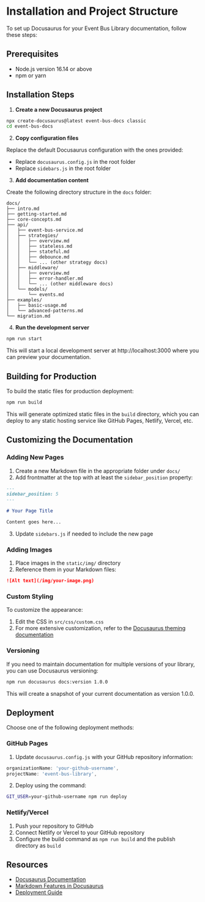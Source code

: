 # Installation and Project Structure

To set up Docusaurus for your Event Bus Library documentation, follow these steps:

## Prerequisites

- Node.js version 16.14 or above
- npm or yarn

## Installation Steps

1. **Create a new Docusaurus project**

```bash
npx create-docusaurus@latest event-bus-docs classic
cd event-bus-docs
```

2. **Copy configuration files**

Replace the default Docusaurus configuration with the ones provided:
- Replace `docusaurus.config.js` in the root folder
- Replace `sidebars.js` in the root folder

3. **Add documentation content**

Create the following directory structure in the `docs` folder:

```
docs/
├── intro.md
├── getting-started.md
├── core-concepts.md
├── api/
│   ├── event-bus-service.md
│   ├── strategies/
│   │   ├── overview.md
│   │   ├── stateless.md
│   │   ├── stateful.md
│   │   ├── debounce.md
│   │   └── ... (other strategy docs)
│   ├── middleware/
│   │   ├── overview.md
│   │   ├── error-handler.md
│   │   └── ... (other middleware docs)
│   └── models/
│       └── events.md
├── examples/
│   ├── basic-usage.md
│   └── advanced-patterns.md
└── migration.md
```

4. **Run the development server**

```bash
npm run start
```

This will start a local development server at http://localhost:3000 where you can preview your documentation.

## Building for Production

To build the static files for production deployment:

```bash
npm run build
```

This will generate optimized static files in the `build` directory, which you can deploy to any static hosting service like GitHub Pages, Netlify, Vercel, etc.

## Customizing the Documentation

### Adding New Pages

1. Create a new Markdown file in the appropriate folder under `docs/`
2. Add frontmatter at the top with at least the `sidebar_position` property:

```md
---
sidebar_position: 5
---

# Your Page Title

Content goes here...
```

3. Update `sidebars.js` if needed to include the new page

### Adding Images

1. Place images in the `static/img/` directory
2. Reference them in your Markdown files:

```md
![Alt text](/img/your-image.png)
```

### Custom Styling

To customize the appearance:

1. Edit the CSS in `src/css/custom.css`
2. For more extensive customization, refer to the [Docusaurus theming documentation](https://docusaurus.io/docs/styling-layout)

### Versioning

If you need to maintain documentation for multiple versions of your library, you can use Docusaurus versioning:

```bash
npm run docusaurus docs:version 1.0.0
```

This will create a snapshot of your current documentation as version 1.0.0.

## Deployment

Choose one of the following deployment methods:

### GitHub Pages

1. Update `docusaurus.config.js` with your GitHub repository information:

```js
organizationName: 'your-github-username',
projectName: 'event-bus-library',
```

2. Deploy using the command:

```bash
GIT_USER=your-github-username npm run deploy
```

### Netlify/Vercel

1. Push your repository to GitHub
2. Connect Netlify or Vercel to your GitHub repository
3. Configure the build command as `npm run build` and the publish directory as `build`

## Resources

- [Docusaurus Documentation](https://docusaurus.io/docs)
- [Markdown Features in Docusaurus](https://docusaurus.io/docs/markdown-features)
- [Deployment Guide](https://docusaurus.io/docs/deployment)
